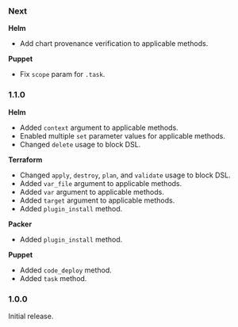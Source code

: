 ### Next
**Helm**
- Add chart provenance verification to applicable methods.

**Puppet**
- Fix `scope` param for `.task`.

### 1.1.0
**Helm**
- Added `context` argument to applicable methods.
- Enabled multiple `set` parameter values for applicable methods.
- Changed `delete` usage to block DSL.

**Terraform**
- Changed `apply`, `destroy`, `plan`, and `validate` usage to block DSL.
- Added `var_file` argument to applicable methods.
- Added `var` argument to applicable methods.
- Added `target` argument to applicable methods.
- Added `plugin_install` method.

**Packer**
- Added `plugin_install` method.

**Puppet**
- Added `code_deploy` method.
- Added `task` method.

### 1.0.0
Initial release.
